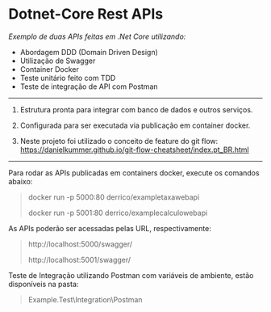# Dotnet-Core Rest APIs
<em>Exemplo de duas APIs feitas em .Net Core utilizando:</em>
- Abordagem DDD (Domain Driven Design)
- Utilização de Swagger
- Container Docker
- Teste unitário feito com TDD
- Teste de integração de API com Postman

---

1. Estrutura pronta para integrar com banco de dados e outros serviços.

2. Configurada para ser executada via publicação em container docker.

3. Neste projeto foi utilizado o conceito de feature do git flow: https://danielkummer.github.io/git-flow-cheatsheet/index.pt_BR.html

---

Para rodar as APIs publicadas em containers docker, execute os comandos abaixo:

> docker run -p 5000:80 derrico/exampletaxawebapi
>
> docker run -p 5001:80 derrico/examplecalculowebapi

As APIs poderão ser acessadas pelas URL, respectivamente:

> http://localhost:5000/swagger/
>
> http://localhost:5001/swagger/

Teste de Integração utilizando Postman com variáveis de ambiente, estão disponíveis na pasta:

> Example.Test\Integration\Postman